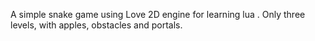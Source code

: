 A simple snake game using Love 2D engine for learning lua . Only three levels, with apples, obstacles and portals.
